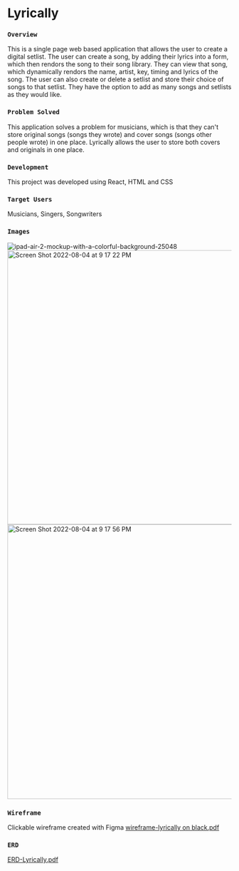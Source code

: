 # Lyrically 

### `Overview`

This is a single page web based application that allows the user to create a digital setlist. The user can create a song, by adding their lyrics into a form, which then rendors the song to their song library. They can view that song, which dynamically rendors the name, artist, key, timing and lyrics of the song. The user can also create or delete a setlist and store their choice of songs to that setlist. They have the option to add as many songs and setlists as they would like. 

### `Problem Solved`

This application solves a problem for musicians, which is that they can't store original songs (songs they wrote) and cover songs (songs other people wrote) in one place. Lyrically allows the user to store both covers and originals in one place. 

### `Development`

This project was developed using React, HTML and CSS

### `Target Users`
Musicians, Singers, Songwriters

### `Images`

![ipad-air-2-mockup-with-a-colorful-background-25048](https://user-images.githubusercontent.com/99150447/183120377-da0e3290-f8df-40cf-8656-117d8529418a.png)
<img width="615" alt="Screen Shot 2022-08-04 at 9 17 22 PM" src="https://user-images.githubusercontent.com/99150447/183120837-933c33f2-3a18-4042-9170-f0832f099c40.png">
<img width="616" alt="Screen Shot 2022-08-04 at 9 17 56 PM" src="https://user-images.githubusercontent.com/99150447/183120850-79b656bc-ca28-4c6b-97db-0446b43ac5b4.png">

### `Wireframe`
Clickable wireframe created with Figma
[wireframe-lyrically on black.pdf](https://github.com/tiffani-burk/lyrically/files/9270295/wireframe-lyrically.on.black.pdf)

### `ERD`
[ERD-Lyrically.pdf](https://github.com/tiffani-burk/lyrically/files/9270279/ERD-Lyrically.pdf)

